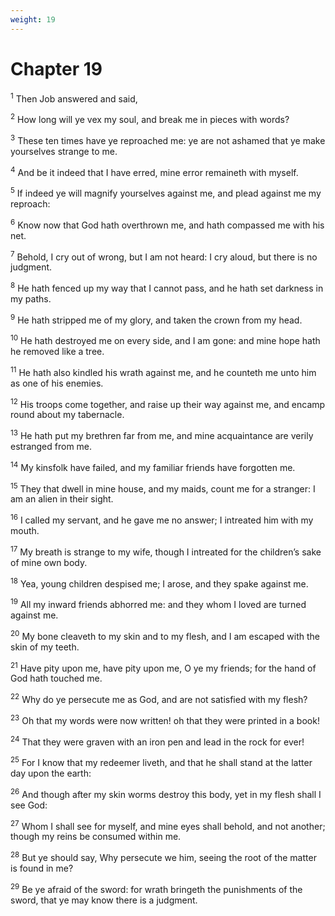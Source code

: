 ```yaml
---
weight: 19
---
```


# Chapter 19

<sup>1</sup> Then Job answered and said, 

<sup>2</sup> How long will ye vex my soul, and break me in pieces with words? 

<sup>3</sup> These ten times have ye reproached me: ye are not ashamed that ye make yourselves strange to me. 

<sup>4</sup> And be it indeed that I have erred, mine error remaineth with myself. 

<sup>5</sup> If indeed ye will magnify yourselves against me, and plead against me my reproach: 

<sup>6</sup> Know now that God hath overthrown me, and hath compassed me with his net. 

<sup>7</sup> Behold, I cry out of wrong, but I am not heard: I cry aloud, but there is no judgment. 

<sup>8</sup> He hath fenced up my way that I cannot pass, and he hath set darkness in my paths. 

<sup>9</sup> He hath stripped me of my glory, and taken the crown from my head. 

<sup>10</sup> He hath destroyed me on every side, and I am gone: and mine hope hath he removed like a tree. 

<sup>11</sup> He hath also kindled his wrath against me, and he counteth me unto him as one of his enemies. 

<sup>12</sup> His troops come together, and raise up their way against me, and encamp round about my tabernacle. 

<sup>13</sup> He hath put my brethren far from me, and mine acquaintance are verily estranged from me. 

<sup>14</sup> My kinsfolk have failed, and my familiar friends have forgotten me. 

<sup>15</sup> They that dwell in mine house, and my maids, count me for a stranger: I am an alien in their sight. 

<sup>16</sup> I called my servant, and he gave me no answer; I intreated him with my mouth. 

<sup>17</sup> My breath is strange to my wife, though I intreated for the children’s sake of mine own body. 

<sup>18</sup> Yea, young children despised me; I arose, and they spake against me. 

<sup>19</sup> All my inward friends abhorred me: and they whom I loved are turned against me. 

<sup>20</sup> My bone cleaveth to my skin and to my flesh, and I am escaped with the skin of my teeth. 

<sup>21</sup> Have pity upon me, have pity upon me, O ye my friends; for the hand of God hath touched me. 

<sup>22</sup> Why do ye persecute me as God, and are not satisfied with my flesh? 

<sup>23</sup> Oh that my words were now written! oh that they were printed in a book! 

<sup>24</sup> That they were graven with an iron pen and lead in the rock for ever! 

<sup>25</sup> For I know that my redeemer liveth, and that he shall stand at the latter day upon the earth: 

<sup>26</sup> And though after my skin worms destroy this body, yet in my flesh shall I see God: 

<sup>27</sup> Whom I shall see for myself, and mine eyes shall behold, and not another; though my reins be consumed within me. 

<sup>28</sup> But ye should say, Why persecute we him, seeing the root of the matter is found in me? 

<sup>29</sup> Be ye afraid of the sword: for wrath bringeth the punishments of the sword, that ye may know there is a judgment. 


